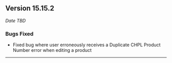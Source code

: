 
## Version 15.15.2
_Date TBD_

### Bugs Fixed
* Fixed bug where user erroneously receives a Duplicate CHPL Product Number error when editing a product

---
